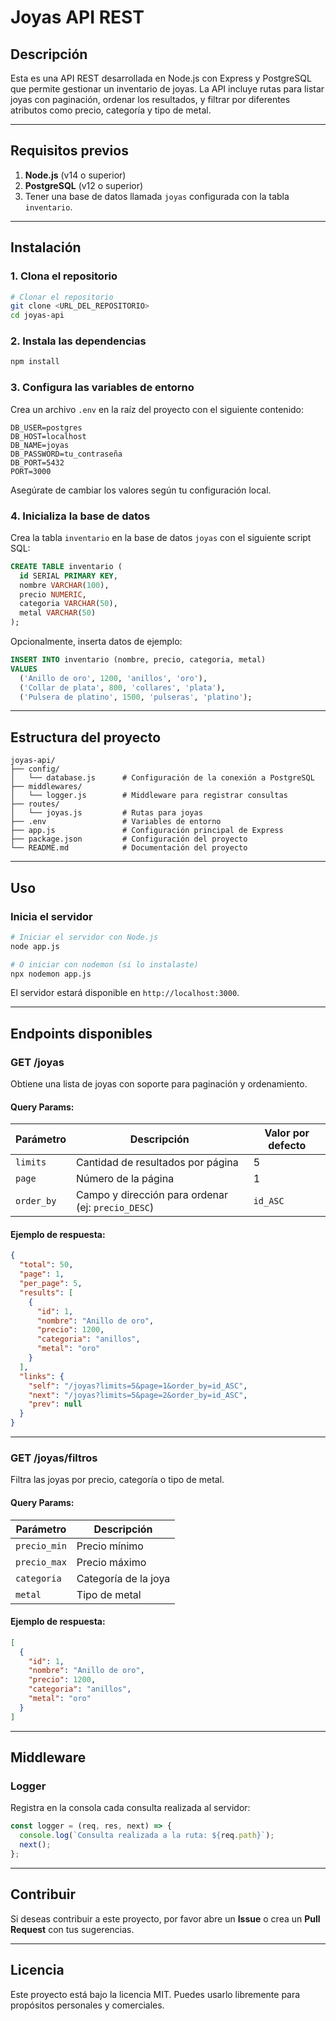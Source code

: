 # Joyas API REST

## Descripción
Esta es una API REST desarrollada en Node.js con Express y PostgreSQL que permite gestionar un inventario de joyas. La API incluye rutas para listar joyas con paginación, ordenar los resultados, y filtrar por diferentes atributos como precio, categoría y tipo de metal.

---

## Requisitos previos

1. **Node.js** (v14 o superior)
2. **PostgreSQL** (v12 o superior)
3. Tener una base de datos llamada `joyas` configurada con la tabla `inventario`.

---

## Instalación

### 1. Clona el repositorio
```bash
# Clonar el repositorio
git clone <URL_DEL_REPOSITORIO>
cd joyas-api
```

### 2. Instala las dependencias
```bash
npm install
```

### 3. Configura las variables de entorno
Crea un archivo `.env` en la raíz del proyecto con el siguiente contenido:
```env
DB_USER=postgres
DB_HOST=localhost
DB_NAME=joyas
DB_PASSWORD=tu_contraseña
DB_PORT=5432
PORT=3000
```
Asegúrate de cambiar los valores según tu configuración local.

### 4. Inicializa la base de datos
Crea la tabla `inventario` en la base de datos `joyas` con el siguiente script SQL:
```sql
CREATE TABLE inventario (
  id SERIAL PRIMARY KEY,
  nombre VARCHAR(100),
  precio NUMERIC,
  categoria VARCHAR(50),
  metal VARCHAR(50)
);
```

Opcionalmente, inserta datos de ejemplo:
```sql
INSERT INTO inventario (nombre, precio, categoria, metal)
VALUES
  ('Anillo de oro', 1200, 'anillos', 'oro'),
  ('Collar de plata', 800, 'collares', 'plata'),
  ('Pulsera de platino', 1500, 'pulseras', 'platino');
```

---

## Estructura del proyecto
```
joyas-api/
├── config/
│   └── database.js      # Configuración de la conexión a PostgreSQL
├── middlewares/
│   └── logger.js        # Middleware para registrar consultas
├── routes/
│   └── joyas.js         # Rutas para joyas
├── .env                 # Variables de entorno
├── app.js               # Configuración principal de Express
├── package.json         # Configuración del proyecto
└── README.md            # Documentación del proyecto
```

---

## Uso

### Inicia el servidor
```bash
# Iniciar el servidor con Node.js
node app.js

# O iniciar con nodemon (si lo instalaste)
npx nodemon app.js
```

El servidor estará disponible en `http://localhost:3000`.

---

## Endpoints disponibles

### **GET /joyas**
Obtiene una lista de joyas con soporte para paginación y ordenamiento.

#### Query Params:
| Parámetro  | Descripción                             | Valor por defecto |
|-------------|-----------------------------------------|-------------------|
| `limits`    | Cantidad de resultados por página        | 5                 |
| `page`      | Número de la página                    | 1                 |
| `order_by`  | Campo y dirección para ordenar (ej: `precio_DESC`) | `id_ASC`           |

#### Ejemplo de respuesta:
```json
{
  "total": 50,
  "page": 1,
  "per_page": 5,
  "results": [
    {
      "id": 1,
      "nombre": "Anillo de oro",
      "precio": 1200,
      "categoria": "anillos",
      "metal": "oro"
    }
  ],
  "links": {
    "self": "/joyas?limits=5&page=1&order_by=id_ASC",
    "next": "/joyas?limits=5&page=2&order_by=id_ASC",
    "prev": null
  }
}
```

---

### **GET /joyas/filtros**
Filtra las joyas por precio, categoría o tipo de metal.

#### Query Params:
| Parámetro     | Descripción                      |
|----------------|----------------------------------|
| `precio_min`   | Precio mínimo                   |
| `precio_max`   | Precio máximo                   |
| `categoria`    | Categoría de la joya            |
| `metal`        | Tipo de metal                   |

#### Ejemplo de respuesta:
```json
[
  {
    "id": 1,
    "nombre": "Anillo de oro",
    "precio": 1200,
    "categoria": "anillos",
    "metal": "oro"
  }
]
```

---

## Middleware

### **Logger**
Registra en la consola cada consulta realizada al servidor:
```javascript
const logger = (req, res, next) => {
  console.log(`Consulta realizada a la ruta: ${req.path}`);
  next();
};
```

---

## Contribuir
Si deseas contribuir a este proyecto, por favor abre un **Issue** o crea un **Pull Request** con tus sugerencias.

---

## Licencia
Este proyecto está bajo la licencia MIT. Puedes usarlo libremente para propósitos personales y comerciales.

